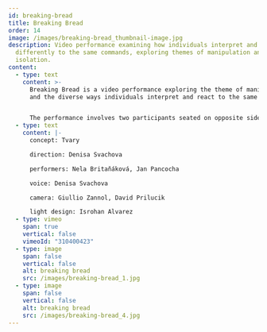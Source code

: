 ```yaml
---
id: breaking-bread
title: Breaking Bread
order: 14
image: /images/breaking-bread_thumbnail-image.jpg
description: Video performance examining how individuals interpret and react
  differently to the same commands, exploring themes of manipulation and
  isolation.
content:
  - type: text
    content: >-
      Breaking Bread is a video performance exploring the theme of manipulation
      and the diverse ways individuals interpret and react to the same commands.


      The performance involves two participants seated on opposite sides of a round table, separated by a wall. Although physically and mentally isolated, they remain aware of each other's presence. Both participants receive identical instructions through headphones, beginning with an awareness of their own bodies. As the performance progresses, the commands escalate from simple motivational cues to increasingly absurd directives, highlighting the variations in human response.
  - type: text
    content: |-
      concept: Tvary

      direction: Denisa Svachova

      performers: Nela Britaňáková, Jan Pancocha

      voice: Denisa Svachova

      camera: Giullio Zannol, David Prilucik

      light design: Isrohan Alvarez
  - type: vimeo
    span: true
    vertical: false
    vimeoId: "310400423"
  - type: image
    span: false
    vertical: false
    alt: breaking bread
    src: /images/breaking-bread_1.jpg
  - type: image
    span: false
    vertical: false
    alt: breaking bread
    src: /images/breaking-bread_4.jpg
---
```

